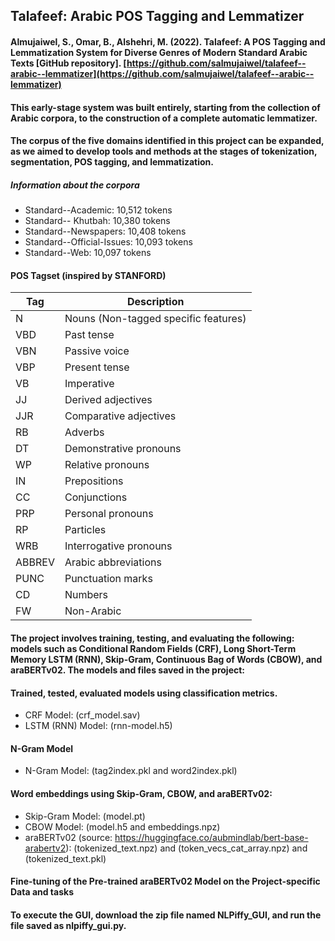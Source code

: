 ## Talafeef: Arabic POS Tagging and Lemmatizer

#### Almujaiwel, S., Omar, B., Alshehri, M. (2022). Talafeef: A POS Tagging and Lemmatization System for Diverse Genres of Modern Standard Arabic Texts [GitHub repository]. [https://github.com/salmujaiwel/talafeef--arabic--lemmatizer](https://github.com/salmujaiwel/talafeef--arabic--lemmatizer)

#### This early-stage system was built entirely, starting from the collection of Arabic corpora, to the construction of a complete automatic lemmatizer. 
#### The corpus of the five domains identified in this project can be expanded, as we aimed to develop tools and methods at the stages of tokenization, segmentation, POS tagging, and lemmatization.
##### Information about the corpora
  - Standard--Academic: 10,512 tokens
  - Standard-- Khutbah: 10,380 tokens
  - Standard--Newspapers: 10,408 tokens
  - Standard--Official-Issues: 10,093 tokens
  - Standard--Web: 10,097 tokens

#### POS Tagset (inspired by STANFORD)
| Tag    | Description                          |
|--------|--------------------------------------|
| N      | Nouns (Non-tagged specific features) |
| VBD    | Past tense                           |
| VBN    | Passive voice                        |
| VBP    | Present tense                        |
| VB     | Imperative                           |
| JJ     | Derived adjectives                   |
| JJR    | Comparative adjectives               |
| RB     | Adverbs                              |
| DT     | Demonstrative pronouns               |
| WP     | Relative pronouns                    |
| IN     | Prepositions                         |
| CC     | Conjunctions                         |
| PRP    | Personal pronouns                    |
| RP     | Particles                            |
| WRB    | Interrogative pronouns               |
| ABBREV | Arabic abbreviations                 |
| PUNC   | Punctuation marks                    |
| CD     | Numbers                              |
| FW     | Non-Arabic                           |

#### The project involves training, testing, and evaluating the following: models such as Conditional Random Fields (CRF), Long Short-Term Memory LSTM (RNN), Skip-Gram, Continuous Bag of Words (CBOW), and araBERTv02. The models and files saved in the project:
#### Trained, tested, evaluated models using classification metrics.
  - CRF Model: (crf_model.sav)
  - LSTM (RNN) Model: (rnn-model.h5)
#### N-Gram Model 
  - N-Gram Model: (tag2index.pkl and word2index.pkl)
#### Word embeddings using Skip-Gram, CBOW, and araBERTv02:
  - Skip-Gram Model: (model.pt)
  - CBOW Model: (model.h5 and embeddings.npz)
  - araBERTv02 (source: https://huggingface.co/aubmindlab/bert-base-arabertv2): (tokenized_text.npz) and (token_vecs_cat_array.npz) and (tokenized_text.pkl)
#### Fine-tuning of the Pre-trained araBERTv02 Model on the Project-specific Data and tasks

#### To execute the GUI, download the zip file named NLPiffy_GUI, and run the file saved as nlpiffy_gui.py.
